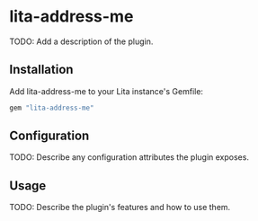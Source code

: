 # lita-address-me

TODO: Add a description of the plugin.

## Installation

Add lita-address-me to your Lita instance's Gemfile:

``` ruby
gem "lita-address-me"
```

## Configuration

TODO: Describe any configuration attributes the plugin exposes.

## Usage

TODO: Describe the plugin's features and how to use them.
